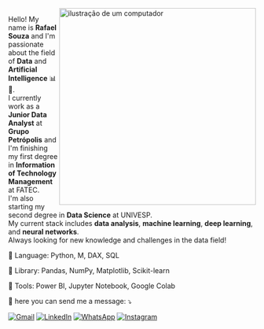 <img src="https://raw.githubusercontent.com/MicaelliMedeiros/micaellimedeiros/master/image/computer-illustration.png" alt="ilustração de um computador" min-width="400px" max-width="400px" width="400px" align="right">

<p align="left"> 
  Hello! My name is <strong>Rafael Souza</strong> and I'm passionate about the field of <strong>Data</strong> and <strong>Artificial Intelligence</strong> 📊🎲.<br>
  I currently work as a <strong>Junior Data Analyst</strong> at <strong>Grupo Petrópolis</strong> and I'm finishing my first degree in <strong>Information of Technology Management</strong> at FATEC.<br>
  I'm also starting my second degree in <strong>Data Science</strong> at UNIVESP.<br>
  My current stack includes <strong>data analysis</strong>, <strong>machine learning</strong>, <strong>deep learning</strong>, and <strong>neural networks</strong>.<br>
  Always looking for new knowledge and challenges in the data field!
</p>



<p align="left">
  🦄 Language: Python, M, DAX, SQL 
</p>
<p align="left">
📖 Library: Pandas, NumPy, Matplotlib, Scikit-learn
</p>
<p align="left">
  💼 Tools: Power BI, Jupyter Notebook, Google Colab
</p>

<p align="left">
  💌 here you can send me a message: ⤵️
</p>

<p align="left">
  <a href="#" title="Gmail">
  <img src="https://img.shields.io/badge/-Gmail-FF0000?style=flat-square&labelColor=FF0000&logo=gmail&logoColor=white&link=LINK-DO-SEU-GMAIL" alt="Gmail"/></a>
  <a href="#" title="LinkedIn">
  <img src="https://img.shields.io/badge/-Linkedin-0e76a8?style=flat-square&logo=Linkedin&logoColor=white&link=LINK-DO-SEU-LINKEDIN" alt="LinkedIn"/></a>
  <a href="#" title="WhatsApp">
  <img src="https://img.shields.io/badge/-WhatsApp-25d366?style=flat-square&labelColor=25d366&logo=whatsapp&logoColor=white&link=API-DO-SEU-WHATSAPP" alt="WhatsApp"/></a>
  <a href="#" title="Instagram">
  <img src="https://img.shields.io/badge/-Instagram-DF0174?style=flat-square&labelColor=DF0174&logo=instagram&logoColor=white&link=LINK-DO-SEU-INSTAGRAM" alt="Instagram"/></a>
</p>
